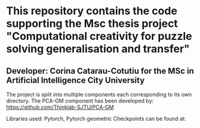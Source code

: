 
# This repository contains the code supporting the Msc thesis project "Computational creativity for puzzle solving generalisation and transfer"
## Developer: Corina Catarau-Cotutiu for the MSc in Artificial Intelligence City University

The project is split into multiple components each corresponding to its own directory.
The PCA-GM component has been developed by:
https://github.com/Thinklab-SJTU/PCA-GM

Libraries used: Pytorch, Pytorch geometric
Checkpoints can be found at: 
